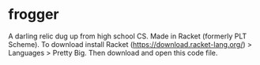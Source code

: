 # frogger

A darling relic dug up from high school CS. Made in Racket (formerly PLT Scheme). To download install Racket (https://download.racket-lang.org/) > Languages > Pretty Big. Then download and open this code file. 
